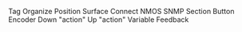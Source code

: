 

Tag
Organize
Position
Surface
Connect
NMOS
SNMP
Section
Button
Encoder
Down "action"
Up "action"
Variable
Feedback
